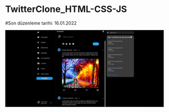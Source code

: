 # TwitterClone_HTML-CSS-JS

#Son düzenleme tarihi: 16.01.2022




<img src="https://github.com/ismailgok/TwitterClone_HTML-CSS-JS/blob/main/img/13.PNG?raw=true" />
